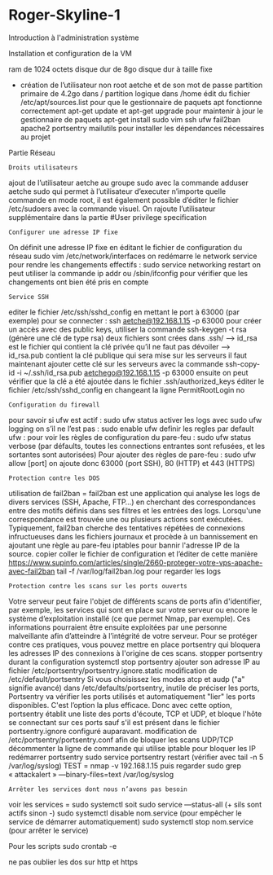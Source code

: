 # Roger-Skyline-1
Introduction à l'administration système

Installation et configuration de la VM

ram de 1024 octets
disque dur de 8go
disque dur à taille fixe
- création de l’utilisateur non root aetche et de son mot de passe
partition primaire de 4.2go dans /
partition logique dans /home 
édit du fichier /etc/apt/sources.list pour que le gestionnaire de paquets apt fonctionne correctement
apt-get update et apt-get upgrade pour maintenir à jour le gestionnaire de paquets
apt-get install sudo vim ssh ufw fail2ban apache2 portsentry mailutils pour installer les dépendances nécessaires au projet

Partie Réseau

	Droits utilisateurs
ajout de l’utilisateur aetche au groupe sudo avec la commande adduser aetche sudo qui permet à l’utilisateur d’executer n’importe quelle commande
en mode root, il est également possible d’éditer le fichier /etc/sudoers avec la commande visuel. On rajoute l’utilisateur supplémentaire dans la partie #User privilege specification

	Configurer une adresse IP fixe
On définit une adresse IP fixe en éditant le fichier de configuration du réseau
sudo vim /etc/network/interfaces
on redémarre le network service pour rendre les changements effectifs : sudo service networking restart
on peut utiliser la commande ip addr ou /sbin/ifconfig pour vérifier que les changements ont bien été pris en compte 
	
	Service SSH
editer le fichier /etc/ssh/sshd_config en mettant le port à 63000 (par exemple)
pour se connecter : ssh aetche@192.168.1.15 -p 63000
pour créer un accès avec des public keys, utiliser la commande ssh-keygen -t rsa (génère une clé de type rsa)
deux fichiers sont crées dans .ssh/ —> id_rsa est le fichier qui contient la clé privée qu’il ne faut pas dévoiler —> id_rsa.pub contient la clé publique qui sera mise sur les serveurs
il faut maintenant ajouter cette clé sur les serveurs avec la commande ssh-copy-id -i ~/.ssh/id_rsa.pub aetchego@192.168.1.15 -p 63000
ensuite on peut vérifier que la clé a été ajoutée dans le fichier .ssh/authorized_keys
éditer le fichier /etc/ssh/sshd_config en changeant la ligne PermitRootLogin no

	Configuration du firewall
pour savoir si ufw est actif : sudo ufw status
activer les logs avec sudo ufw logging on
s’il ne l’est pas : sudo enable ufw
definir les regles par default ufw : 
pour voir les règles de configuration du pare-feu : sudo ufw status verbose (par défaults, toutes les connections entrantes sont refusées, et les sortantes sont autorisées)
Pour ajouter des règles de pare-feu : sudo ufw allow [port]
on ajoute donc 63000 (port SSH), 80 (HTTP) et 443 (HTTPS)

	Protection contre les DOS
utilisation de fail2ban = fail2ban est une application qui analyse les logs de divers services (SSH, Apache, FTP…) en cherchant des correspondances entre des motifs définis dans ses filtres et les entrées des logs. Lorsqu'une correspondance est trouvée une ou plusieurs actions sont exécutées. Typiquement, fail2ban cherche des tentatives répétées de connexions infructueuses dans les fichiers journaux et procède à un bannissement en ajoutant une règle au pare-feu iptables pour bannir l'adresse IP de la source.
copier coller le fichier de configuration et l’éditer de cette manière https://www.supinfo.com/articles/single/2660-proteger-votre-vps-apache-avec-fail2ban
tail -f /var/log/fail2ban.log pour regarder les logs

	Protection contre les scans sur les ports ouverts
Votre serveur peut faire l'objet de différents scans de ports afin d'identifier, par exemple, les services qui sont en place sur votre serveur ou encore le système d’exploitation installé (ce que permet Nmap, par exemple). Ces informations pourraient être ensuite exploitées par une personne malveillante afin d’atteindre à l’intégrité de votre serveur. Pour se protéger contre ces pratiques, vous pouvez mettre en place portsentry qui bloquera les adresses IP des connexions à l'origine de ces scans.
stopper portsentry durant la configuration systemctl stop portsentry
ajouter son adresse IP au fichier /etc/portsentry/portsentry.ignore.static
modification de /etc/default/portsentry
Si vous choisissez les modes atcp et audp ("a" signifie avancé) dans /etc/defaults/portsentry, inutile de préciser les ports, Portsentry va vérifier les ports utilisés et automatiquement "lier" les ports disponibles. C'est l’option la plus efficace. Donc avec cette option, portsentry établit une liste des ports d'écoute, TCP et UDP, et bloque l'hôte se connectant sur ​​ces ports sauf s'il est présent dans le fichier portsentry.ignore configuré auparavant.
modification de /etc/portsentry/portsentry.conf afin de bloquer les scans UDP/TCP
décommenter la ligne de commande qui utilise iptable pour bloquer les IP
redémarrer portsentry sudo service portsentry restart (vérifier avec tail -n 5 /var/log/syslog)
TEST = nmap -v 192.168.1.15 puis regarder sudo grep « attackalert » —binary-files=text /var/log/syslog

	Arrêter les services dont nous n’avons pas besoin 
voir les services = sudo systemctl soit sudo service —status-all (+ sils sont actifs sinon -)
sudo systemctl disable nom.service (pour empêcher le service de démarrer automatiquement)
sudo systemctl stop nom.service (pour arrêter le service)

Pour les scripts 
sudo crontab -e

ne pas oublier les dos sur http et https

